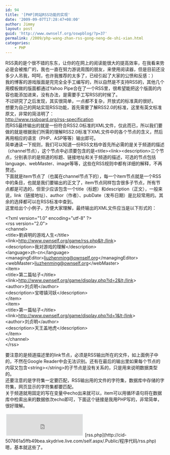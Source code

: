 ```yaml
---
id: 94
title: '[PHP]网站RSS功能的实现'
date: '2009-09-07T17:28:47+08:00'
author: Jimmy
layout: post
guid: 'http://www.ownself.org/oswpblog/?p=37'
permalink: /2009/php-wang-zhan-rss-gong-neng-de-shi-xian.html
categories:
    - PHP
---
```


<font face="微软雅黑" size="2"> </font>

 RSS真的是个很不错的东东，让你的在网上的阅读能很大的提高效率，在我看来势必是会被推广的，我也一直在努力游说周围的朋友，来使用阅读器，但是目前还没多少人吊我，呵呵，也许我推荐的太多了，已经引起了大家的公愤和反感：）   
 我的博客的游戏版面是完完全全手工编写的，所以自然是不支持RSS的，其他几个用模板做的版面都通过Yahoo Pipe合在了一个RSS里，很希望能把这个版面的内容也能添加进来，没有办法，是需要手工写RSS的时候了。   
 不过研究了之后发现，其实很简单，一点都不复杂，开放式的标准真的很好。   
 想要为自己的网站实现RSS功能，首先需要了解RSS2.0的标准，这里有英文标准原文，非常的简洁明了：   
 <http://www.rssboard.org/rss-specification>   
 而RSS最终输出的就是一份符合RSS2.0标准的XML文件，仅此而已，所以我们要做的就是根据我们所需的理解RSS2.0标准下XML文件中的各个节点的含义，然后再用相应的语言（PHP、ASP等等）输出即可。   
 简单通读一下规则，我们可以知道一份RSS文档中首先所必需的是关于频道的描述（channel节点），这个节点中必须要包含的是&lt;title&gt;&lt;link&gt;&lt;description&gt;三个节点，分别表示的是频道的标题、链接地址和关于频道的描述，可选的节点包括language、webMaster、image等等，这些在RSS规则中都有详细的解释，不再赘述。   
 下面就是item节点了（也属在channel节点下的），每一个item节点就是一个RSS中的条目，也就是我们要输出的正文了，item节点同样包含很多子节点，所有节点都是可选的，但至少应该包含一个title（标题）和description（正文），一般来说，link（链接地址）、author（作者）、pubDate（发布日期）是比较常用的。其余的选择都可以在RSS标准中查到。   
 这里给出个小例子，方便大家理解，最终输出的XML文件应当是以下形式的：

&lt;?xml version="1.0" encoding="utf-8" ?&gt;   
&lt;rss version="2.0"&gt;   
 &lt;channel&gt;   
 &lt;title&gt;劉貞明的游戏人生&lt;/title&gt;   
 &lt;link&gt;http://www.ownself.org/game/rss.php&lt;/link&gt;   
 &lt;description&gt;我对游戏的理解&lt;/description&gt;   
 &lt;language&gt;zh-cn&lt;/language&gt;   
 &lt;managingEditor&gt;liuzhenming@ownself.org&lt;/managingEditor&gt;   
 &lt;webMaster&gt;liuzhenming@ownself.org&lt;/webMaster&gt;   
 &lt;item&gt;   
 &lt;title&gt;第二篇帖子&lt;/title&gt;   
 &lt;link&gt;http://www.ownself.org/game/display.php?id=2&lt;/link&gt;   
 &lt;author&gt;刘贞明&lt;/author&gt;   
 &lt;description&gt;宝塔镇河妖&lt;/description&gt;   
 &lt;/item&gt;   
 &lt;item&gt;   
 &lt;title&gt;第一篇帖子&lt;/title&gt;   
 &lt;link&gt;http://www.ownself.org/game/display.php?id=1&lt;/link&gt;   
 &lt;author&gt;刘贞明&lt;/author&gt;   
 &lt;description&gt;天王盖地虎&lt;/description&gt;   
 &lt;/item&gt;   
 &lt;/channel&gt;   
&lt;/rss&gt;

 要注意的是频道描述里的link节点，必须是RSS输出所在的文件，如上面例子中的，不然在Google Reader中会无法识别。还有在最后的输出里如果每个节点的内容又包含&lt;string&gt;&lt;/string&gt;的子节点是没有关系的，只是用来说明数据类型的。   
 还要注意的是字符集一定要匹配，RSS输出用的文件的字符集，数据库中存储的字符集，网页显示的字符集都要匹配。   
 关于频道就用固定的写在变量中echo出来就可以，item可以用循环语句将在数据库中检索出来的数据依次echo即可，下面这个链接是我用PHP写的，非常简单，很好理解。   
<iframe frameborder="0" marginheight="0" marginwidth="0" scrolling="no" src="http://cid-507861a5ffb49bea.skydrive.live.com/embedrowdetail.aspx/.Public/%e7%a8%8b%e5%ba%8f%e4%bb%a3%e7%a0%81/rss.php" style="border-right: #dde5e9 1px solid; padding-right: 0px; border-top: #dde5e9 1px solid; padding-left: 0px; padding-bottom: 0px; margin: 3px; border-left: #dde5e9 1px solid; width: 240px; padding-top: 0px; border-bottom: #dde5e9 1px solid; height: 66px; background-color: #ffffff"></iframe>   
 [rss.php](http://cid-507861a5ffb49bea.skydrive.live.com/self.aspx/.Public/程序代码/rss.php)   
 嗯，基本就这些了。